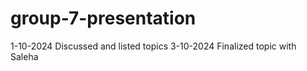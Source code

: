 # group-7-presentation
1-10-2024 Discussed and listed topics
3-10-2024 Finalized topic with Saleha 
